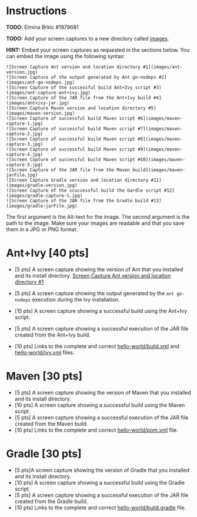 # Instructions
**TODO:** Elmina Brkic #1979681

**TODO:** Add your screen captures to a new directory called [images](images).


**HINT:** Embed your screen captures as requested in the sections below. You can embed the image using the following syntax:

```
![Screen Capture Ant version and location directory #1](images/ant-version.jpg)
![Screen Capture of the output generated by Ant go-nodeps #2](images/ant-go-nodeps.jpg)
![Screen Capture of the successful build Ant+Ivy script #3](images/ant-capture-ant+ivy.jpg)
![Screen Capture of the JAR file from the Ant+Ivy build #4](images/ant+ivy-jar.jpg)
![Screen Capture Maven version and location directory #5](images/maven-version.jpg)
![Screen Capture of successful build Maven script #6](images/maven-capture-1.jpg)
![Screen Capture of successful build Maven script #7](images/maven-capture-2.jpg)
![Screen Capture of successful build Maven script #8](images/maven-capture-3.jpg)
![Screen Capture of successful build Maven script #9](images/maven-capture-4.jpg)
![Screen Capture of successful build Maven script #10](images/maven-capture-5.jpg)
![Screen Capture of the JAR file from the Maven build](images/maven-jarFile.jpg)
![Screen Capture Gradle version and location directory #11](images/gradle-version.jpg)
![Screen Capture of the scuccessful build the Gardle script #12](images/gradle-capture-1.jpg)
![Screen Capture of the JAR file from the Gradle build #13](images/gradle-jarFile.jpg)
```

The first argument is the Alt-text for the image. The second argument is the path to the image. Make sure your images are readable and that you save them in a JPG or PNG format.

# Ant+Ivy [40 pts]
- [5 pts] A screen capture showing the version of Ant that you installed and its install directory.
[Screen Capture Ant version and location directory #1](images/ant-version.jpg)

- [5 pts] A screen capture showing the output generated by the `ant go-nodeps` execution during the Ivy installation.
- [15 pts] A screen capture showing a successful build using the Ant+Ivy script.
- [5 pts] A screen capture showing a successful execution of the JAR file created from the Ant+Ivy build.
- [10 pts] Links to the complete and correct [hello-world/build.xml](hello-world/build.xml) and [hello-world/ivy.xml](hello-world/ivy.xml) files.

# Maven [30 pts]
- [5 pts] A screen capture showing the version of Maven that you installed and its install directory.
- [10 pts] A screen capture showing a successful build using the Maven script.
- [5 pts] A screen capture showing a successful execution of the JAR file created from the Maven build.
- [10 pts] Links to the complete and correct [hello-world/pom.xml](hello-world/pom.xml) file.

# Gradle [30 pts]
- [5 pts]A screen capture showing the version of Gradle that you installed and its install directory.
- [10 pts] A screen capture showing a successful build using the Gradle script.
- [5 pts] A screen capture showing a successful execution of the JAR file created from the Gradle build.
- [10 pts] Links to the complete and correct [hello-world/build.gradle](hello-world/build.gradle) file.
